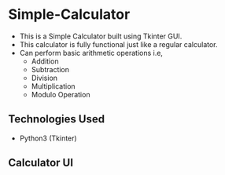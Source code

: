 # Simple-Calculator
* This is a Simple Calculator built using Tkinter GUI.
* This calculator is fully functional just like a regular calculator.
* Can perform basic arithmetic operations i.e,
  * Addition
  * Subtraction
  * Division
  * Multiplication
  * Modulo Operation

## Technologies Used
* Python3 (Tkinter)

## Calculator UI


  
